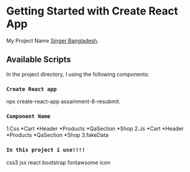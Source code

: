 # Getting Started with Create React App

My Project Name [Singer Bangladesh](https://assainment-8-resubmit.netlify.app/).

## Available Scripts

In the project directory, I using the following components:

### `Create React app`

npx create-react-app assainment-8-resubmit.

### `Component Name`

1.Css
   *Cart
   *Header
   *Products
   *QaSection
   *Shop
2.Js
   *Cart
   *Header
   *Products
   *QaSection
   *Shop
3.fakeData

### `In this project i use!!!!`

css3
jsx
react
bootstrap
fontawsome icon
